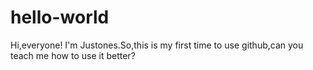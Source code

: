 # hello-world
Hi,everyone!
I'm Justones.So,this is my first time to use github,can you teach me how to use it better?
